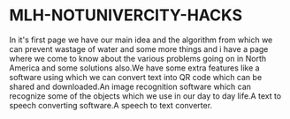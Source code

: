 # MLH-NOTUNIVERCITY-HACKS
In it's first page we have our main idea and the algorithm from which we can prevent wastage of water and some more things and i have a page where we come to know about the various problems going on in North America and some solutions also.We have some extra features like a software using which we can convert text into QR code which can be shared and downloaded.An image recognition software which can recognize some of the objects which we use in our day to day life.A text to speech converting software.A speech to text converter.
